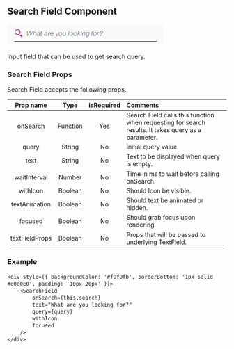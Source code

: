   ## Search Field Component
   ![Alt text](SearchField.png?raw=true "Search Field")
  
   Input field that can be used to get search query.
   
  ### Search Field Props
  
  Search Field accepts the following props. 
  
  | Prop name | Type | isRequired | Comments |
  |   :---: | :---: | :---: | :---  |
  | onSearch | Function | Yes | Search Field calls this function when requesting for search results. It takes query as a parameter. |
  | query | String | No | Initial query value. |
  | text | String | No | Text to be displayed when query is empty. |
  | waitInterval | Number | No | Time in ms to wait before calling onSearch. |
  | withIcon | Boolean | No | Should Icon be visible. |
  | textAnimation | Boolean | No | Should text be animated or hidden. |
  | focused | Boolean | No | Should grab focus upon rendering. |
  | textFieldProps | Boolean | No | Props that will be passed to underlying TextField. |
    
    
   ### Example
 ````
 <div style={{ backgroundColor: '#f9f9fb', borderBottom: '1px solid #e0e0e0', padding: '10px 20px' }}>
     <SearchField
         onSearch={this.search}
         text="What are you looking for?"
         query={query}
         withIcon
         focused
     />
 </div>    